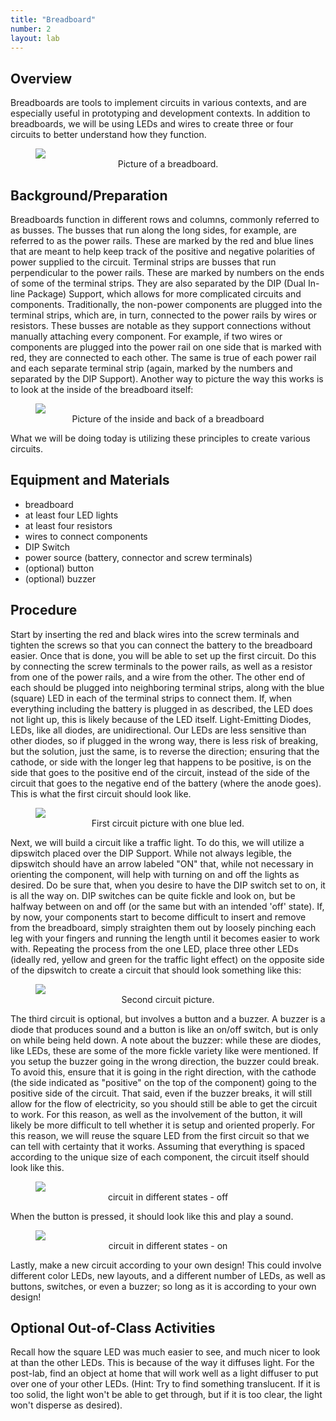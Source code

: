 ```yaml
---
title: "Breadboard"
number: 2
layout: lab
---
```



## Overview
Breadboards are tools to implement circuits in various contexts, and are especially useful in prototyping and development contexts. In addition to breadboards, we will be using LEDs and wires to create three or four circuits to better understand how they function.

<figure class="image mx-auto" style="max-width: 750px">
  <img src="{% link assets/breadboard/front_breadboard.jpg %}">
  <figcaption style="text-align: center;">Picture of a breadboard.</figcaption>
</figure>


## Background/Preparation
Breadboards function in different rows and columns, commonly referred to as busses. The busses that run along the long sides, for example, are referred to as the power rails. These are marked by the red and blue lines that are meant to help keep track of the positive and negative polarities of power supplied to the circuit.
Terminal strips are busses that run perpendicular to the power rails. These are marked by numbers on the ends of some of the terminal strips. They are also separated by the DIP (Dual In-line Package) Support, which allows for more complicated circuits and components. Traditionally, the non-power components are plugged into the terminal strips, which are, in turn, connected to the power rails by wires or resistors.
These busses are notable as they support connections without manually attaching every component. For example, if two wires or components are plugged into the power rail on one side that is marked with red, they are connected to each other. The same is true of each power rail and each separate terminal strip (again, marked by the numbers and separated by the DIP Support). Another way to picture the way this works is to look at the inside of the breadboard itself:

<figure class="image mx-auto" style="max-width: 750px">
  <img src="{% link assets/breadboard/back_breadboard.jpg %}">
  <figcaption style="text-align: center;">Picture of the inside and back of a breadboard</figcaption>
</figure>

What we will be doing today is utilizing these principles to create various circuits.



## Equipment and Materials
- breadboard
- at least four LED lights
- at least four resistors
- wires to connect components
- DIP Switch
- power source (battery, connector and screw terminals)
- (optional) button
- (optional) buzzer

## Procedure

Start by inserting the red and black wires into the screw terminals and tighten the screws so that you can connect the battery to the breadboard easier.
Once that is done, you will be able to set up the first circuit. Do this by connecting the screw terminals to the power rails, as well as a resistor from one of the power rails, and a wire from the other. The other end of each should be plugged into neighboring terminal strips, along with the blue (square) LED in each of the terminal strips to connect them. If, when everything including the battery is plugged in as described, the LED does not light up, this is likely because of the LED itself. Light-Emitting Diodes, LEDs, like all diodes, are unidirectional. Our LEDs are less sensitive than other diodes, so if plugged in the wrong way, there is less risk of breaking, but the solution, just the same, is to reverse the direction; ensuring that the cathode, or side with the longer leg that happens to be positive, is on the side that goes to the positive end of the circuit, instead of the side of the circuit that goes to the negative end of the battery (where the anode goes). This is what the first circuit should look like.

<figure class="image mx-auto" style="max-width: 750px">
  <img src="{% link assets/breadboard/circuit1.jpg %}">
  <figcaption style="text-align: center;">First circuit picture with one blue led.</figcaption>
</figure>

Next, we will build a circuit like a traffic light. To do this, we will utilize a dipswitch placed over the DIP Support. While not always legible, the dipswitch should have an arrow labeled "ON" that, while not necessary in orienting the component, will help with turning on and off the lights as desired. Do be sure that, when you desire to have the DIP switch set to on, it is all the way on. DIP switches can be quite fickle and look on, but be halfway between on and off (or the same but with an intended 'off' state).
If, by now, your components start to become difficult to insert and remove from the breadboard, simply straighten them out by loosely pinching each leg with your fingers and running the length until it becomes easier to work with.
Repeating the process from the one LED, place three other LEDs (ideally red, yellow and green for the traffic light effect) on the opposite side of the dipswitch to create a circuit that should look something like this:

<figure class="image mx-auto" style="max-width: 750px">
  <img src="{% link assets/breadboard/circuit2.jpg %}">
  <figcaption style="text-align: center;">Second circuit picture.</figcaption>
</figure>

The third circuit is optional, but involves a button and a buzzer. A buzzer is a diode that produces sound and a button is like an on/off switch, but is only on while being held down. A note about the buzzer: while these are diodes, like LEDs, these are some of the more fickle variety like were mentioned. If you setup the buzzer going in the wrong direction, the buzzer could break. To avoid this, ensure that it is going in the right direction, with the cathode (the side indicated as "positive" on the top of the component) going to the positive side of the circuit. That said, even if the buzzer breaks, it will still allow for the flow of electricity, so you should still be able to get the circuit to work.
For this reason, as well as the involvement of the button, it will likely be more difficult to tell whether it is setup and oriented properly. For this reason, we will reuse the square LED from the first circuit so that we can tell with certainty that it works. Assuming that everything is spaced according to the unique size of each component, the circuit itself should look like this.

<figure class="image mx-auto" style="max-width: 750px">
  <img src="{% link assets/breadboard/circuit3off.jpg %}">
  <figcaption style="text-align: center;">circuit in different states - off </figcaption>
</figure>

When the button is pressed, it should look like this and play a sound.

<figure class="image mx-auto" style="max-width: 750px">
  <img src="{% link assets/breadboard/circuit3on.jpg %}">
  <figcaption style="text-align: center;">circuit in different states - on </figcaption>
</figure>

Lastly, make a new circuit according to your own design! This could involve different color LEDs, new layouts, and a different number of LEDs, as well as buttons, switches, or even a buzzer; so long as it is according to your own design!


## Optional Out-of-Class Activities
Recall how the square LED was much easier to see, and much nicer to look at than the other LEDs. This is because of the way it diffuses light. For the post-lab, find an object at home that will work well as a light diffuser to put over one of your other LEDs. (Hint: Try to find something translucent. If it is too solid, the light won't be able to get through, but if it is too clear, the light won't disperse as desired).
